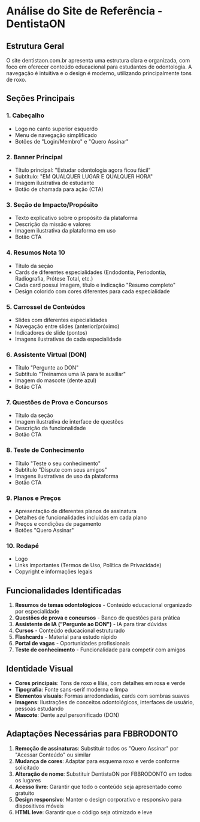 # Análise do Site de Referência - DentistaON

## Estrutura Geral
O site dentistaon.com.br apresenta uma estrutura clara e organizada, com foco em oferecer conteúdo educacional para estudantes de odontologia. A navegação é intuitiva e o design é moderno, utilizando principalmente tons de roxo.

## Seções Principais

### 1. Cabeçalho
- Logo no canto superior esquerdo
- Menu de navegação simplificado
- Botões de "Login/Membro" e "Quero Assinar"

### 2. Banner Principal
- Título principal: "Estudar odontologia agora ficou fácil"
- Subtítulo: "EM QUALQUER LUGAR E QUALQUER HORA"
- Imagem ilustrativa de estudante
- Botão de chamada para ação (CTA)

### 3. Seção de Impacto/Propósito
- Texto explicativo sobre o propósito da plataforma
- Descrição da missão e valores
- Imagem ilustrativa da plataforma em uso
- Botão CTA

### 4. Resumos Nota 10
- Título da seção
- Cards de diferentes especialidades (Endodontia, Periodontia, Radiografia, Prótese Total, etc.)
- Cada card possui imagem, título e indicação "Resumo completo"
- Design colorido com cores diferentes para cada especialidade

### 5. Carrossel de Conteúdos
- Slides com diferentes especialidades
- Navegação entre slides (anterior/próximo)
- Indicadores de slide (pontos)
- Imagens ilustrativas de cada especialidade

### 6. Assistente Virtual (DON)
- Título "Pergunte ao DON"
- Subtítulo "Treinamos uma IA para te auxiliar"
- Imagem do mascote (dente azul)
- Botão CTA

### 7. Questões de Prova e Concursos
- Título da seção
- Imagem ilustrativa de interface de questões
- Descrição da funcionalidade
- Botão CTA

### 8. Teste de Conhecimento
- Título "Teste o seu conhecimento"
- Subtítulo "Dispute com seus amigos"
- Imagens ilustrativas de uso da plataforma
- Botão CTA

### 9. Planos e Preços
- Apresentação de diferentes planos de assinatura
- Detalhes de funcionalidades incluídas em cada plano
- Preços e condições de pagamento
- Botões "Quero Assinar"

### 10. Rodapé
- Logo
- Links importantes (Termos de Uso, Política de Privacidade)
- Copyright e informações legais

## Funcionalidades Identificadas
1. **Resumos de temas odontológicos** - Conteúdo educacional organizado por especialidade
2. **Questões de prova e concursos** - Banco de questões para prática
3. **Assistente de IA ("Pergunte ao DON")** - IA para tirar dúvidas
4. **Cursos** - Conteúdo educacional estruturado
5. **Flashcards** - Material para estudo rápido
6. **Portal de vagas** - Oportunidades profissionais
7. **Teste de conhecimento** - Funcionalidade para competir com amigos

## Identidade Visual
- **Cores principais**: Tons de roxo e lilás, com detalhes em rosa e verde
- **Tipografia**: Fonte sans-serif moderna e limpa
- **Elementos visuais**: Formas arredondadas, cards com sombras suaves
- **Imagens**: Ilustrações de conceitos odontológicos, interfaces de usuário, pessoas estudando
- **Mascote**: Dente azul personificado (DON)

## Adaptações Necessárias para FBBRODONTO
1. **Remoção de assinaturas**: Substituir todos os "Quero Assinar" por "Acessar Conteúdo" ou similar
2. **Mudança de cores**: Adaptar para esquema roxo e verde conforme solicitado
3. **Alteração de nome**: Substituir DentistaON por FBBRODONTO em todos os lugares
4. **Acesso livre**: Garantir que todo o conteúdo seja apresentado como gratuito
5. **Design responsivo**: Manter o design corporativo e responsivo para dispositivos móveis
6. **HTML leve**: Garantir que o código seja otimizado e leve
